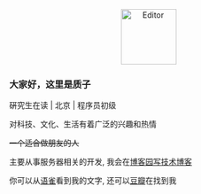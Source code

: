 <div align="center">
	<img src="https://imzhizi.com/avatar.png" alt="Editor" width="100">
</div>

### 大家好，这里是质子

硏究生在读 | 北京 | 程序员初级

对科技、文化、生活有着广泛的兴趣和热情

~~一个适合做朋友的人~~

主要从事服务器相关的开发, 我会在[博客园写技术博客](https://www.cnblogs.com/imzhizi/)

你可以从[语雀](https://www.yuque.com/breezebless/me)看到我的文字, 还可以[豆瓣](https://www.douban.com/people/imzhizi/)在找到我
